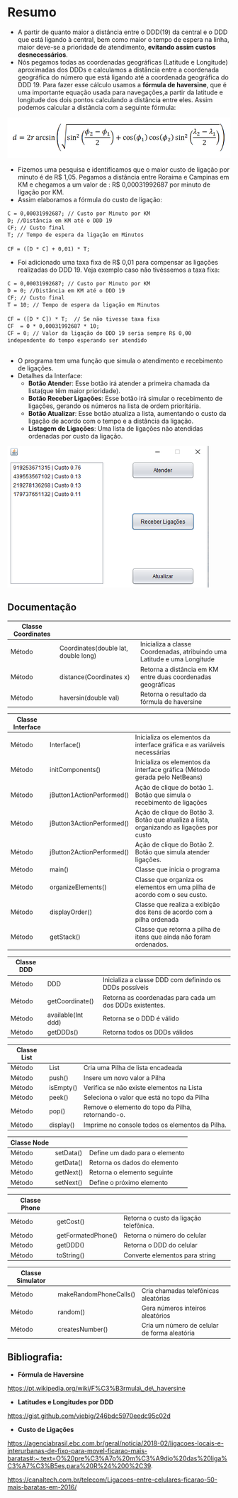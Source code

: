 # Resumo

- A partir de quanto maior a distância entre o DDD(19) da central e o DDD que está ligando à central, bem como maior o tempo de espera na linha, maior deve-se a prioridade de atendimento, **evitando assim custos desnecessários**.
- Nós pegamos todas as coordenadas geográficas (Latitude e Longitude) aproximadas dos DDDs e calculamos a distância entre a coordenada geográfica do número que está ligando até a coordenada geográfica do DDD 19. Para fazer esse cálculo usamos a **fórmula de haversine**, que é uma importante equação usada para navegações,a partir da latitude e longitude dos dois pontos calculando a distância entre eles. Assim podemos calcular a distância com a seguinte fórmula: 

![](Aspose.Words.b103e81a-bdfa-4306-814c-5a7321fa44ec.001.png)

- Fizemos uma pesquisa e identificamos que o maior custo de ligação por minuto é de R$ 1,05. Pegamos a distância entre Roraima e Campinas em KM e chegamos a um valor de : R$ 0,00031992687 por minuto de ligação por KM.
- Assim elaboramos a fórmula do custo de ligação:

```
C = 0,00031992687; // Custo por Minuto por KM
D; //Distância em KM até o DDD 19
CF; // Custo final
T; // Tempo de espera da ligação em Minutos

CF = ([D * C] + 0,01) * T; 

```


- Foi adicionado uma taxa fixa de R$ 0,01 para compensar as ligações realizadas do DDD 19. Veja exemplo caso não tivéssemos a taxa fixa:


```
C = 0,00031992687; // Custo por Minuto por KM
D = 0; //Distância em KM até o DDD 19
CF; // Custo final
T = 10; // Tempo de espera da ligação em Minutos

CF = ([D * C]) * T;  // Se não tivesse taxa fixa
CF  = 0 * 0,00031992687 * 10;
CF = 0; // Valor da ligação do DDD 19 seria sempre R$ 0,00 independente do tempo esperando ser atendido


```
- O programa tem uma função que simula o atendimento e recebimento de ligações.
- Detalhes da Interface:
  - **Botão Atende**r: Esse botão irá atender a primeira chamada da lista(que têm maior prioridade).
  - **Botão Receber Ligações**: Esse botão irá simular o recebimento de ligações, gerando os números na lista de ordem prioritária.
  - **Botão Atualizar**: Esse botão atualiza a lista, aumentando o custo da ligação de acordo com o tempo e a distância da ligação.
  - **Listagem de Ligações**: Uma lista de ligações não atendidas ordenadas por custo da ligação.

![](Aspose.Words.b103e81a-bdfa-4306-814c-5a7321fa44ec.002.png)


## Documentação


|Classe Coordinates |  |  |
|--- | --- | --- |
|Método|Coordinates(double lat, double long) |Inicializa a classe Coordenadas, atribuindo uma Latitude e uma Longitude|
|Método|distance(Coordinates x)|Retorna a distância em KM entre duas coordenadas geográficas|
|Método|haversin(double val)|Retorna o resultado da fórmula de haversine|


|Classe Interface |  |  |
|--- | --- | --- |
|Método|Interface()|Inicializa os elementos da interface gráfica e as variáveis necessárias|
|Método|initComponents()|Inicializa os elementos da interface gráfica (Método gerada pelo NetBeans)|
|Método|jButton1ActionPerformed()|Ação de clique do botão 1. Botão que simula o recebimento de ligações|
|Método|jButton3ActionPerformed()|Ação de clique do Botão 3. Botão que atualiza a lista, organizando as ligações por custo|
|Método|jButton2ActionPerformed()|Ação de clique do Botão 2.  Botão que simula atender ligações.|
|Método|main()|Classe que inicia o programa|
|Método|organizeElements()|Classe que organiza os elementos em uma pilha de acordo com o seu custo.|
|Método|displayOrder()|Classe que realiza a exibição dos itens de acordo com a pilha ordenada|
|Método|getStack()|Classe que retorna a pilha de itens que ainda não foram ordenados.|


|Classe DDD |  |  |
|--- | --- | --- |
|Método|DDD|Inicializa a classe DDD com definindo os DDDs possíveis|
|Método|getCoordinate()|Retorna as coordenadas para cada um dos DDDs existentes.|
|Método|available(Int ddd)|Retorna se o DDD é válido|
|Método|getDDDs()|Retorna todos os DDDs válidos|


|Classe List |  |  |
|--- | --- | --- |
|Método|List<T>|Cria uma Pilha de lista encadeada|
|Método|push()|Insere um novo valor a Pilha |
|Método|isEmpty()|Verifica se não existe elementos na Lista|
|Método|peek()|Seleciona o valor que está no topo da Pilha|
|Método|pop()|Remove o elemento do topo da Pilha, retornando-o.|
|Método|display()|Imprime no console todos os elementos da Pilha.|


|Classe Node |  |  |
|--- | --- | --- |
|Método|setData()|Define um dado para o elemento|
|Método|getData()|Retorna os dados do elemento|
|Método|getNext()|Retorna o elemento seguinte |
|Método|setNext()|Define o próximo elemento|


|Classe Phone |  |  |
|--- | --- | --- |
|Método|getCost()|Retorna o custo da ligação telefônica.|
|Método|getFormatedPhone()|Retorna o número do celular|
|Método|getDDD()|Retorna o DDD do celular|
|Método|toString()|Converte elementos para string|


|Classe Simulator | | |
|--- | --- | --- |
|Método|makeRandomPhoneCalls() |Cria chamadas telefônicas aleatórias|
|Método|random() |Gera números inteiros aleatórios|
|Método|createsNumber() |Cria um número de celular de forma aleatória|





## Bibliografia:

- **Fórmula de Haversine**

https://pt.wikipedia.org/wiki/F%C3%B3rmula\_de\_haversine

- **Latitudes e Longitudes por DDD**

https://gist.github.com/viebig/246bdc5970eedc95c02d

- **Custo de Ligações**

https://agenciabrasil.ebc.com.br/geral/noticia/2018-02/ligacoes-locais-e-interurbanas-de-fixo-para-movel-ficarao-mais-baratas#:~:text=O%20pre%C3%A7o%20m%C3%A9dio%20das%20liga%C3%A7%C3%B5es,para%20R%24%200%2C39.

https://canaltech.com.br/telecom/Ligacoes-entre-celulares-ficarao-50-mais-baratas-em-2016/ 






